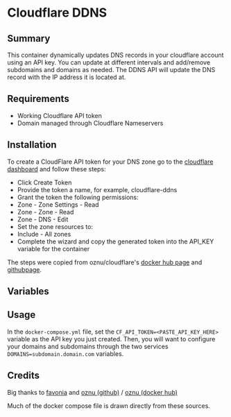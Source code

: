 # Cloudflare DDNS

## Summary

This container dynamically updates DNS records in your cloudflare account using an API key. You can update at different intervals and add/remove subdomains and domains as needed. The DDNS API will update the DNS record with the IP address it is located at.

## Requirements

- Working Cloudflare API token
- Domain managed through Cloudflare Nameservers

## Installation

To create a CloudFlare API token for your DNS zone go to the [cloudflare dashboard](https://dash.cloudflare.com/profile/api-tokens) and follow these steps:

- Click Create Token
- Provide the token a name, for example, cloudflare-ddns
- Grant the token the following permissions:
- Zone - Zone Settings - Read
- Zone - Zone - Read
- Zone - DNS - Edit
- Set the zone resources to:
- Include - All zones
- Complete the wizard and copy the generated token into the API_KEY variable for the container

The steps were copied from oznu/cloudflare's [docker hub page](https://hub.docker.com/r/oznu/cloudflare-ddns/) and [githubpage](https://github.com/oznu/docker-cloudflare-ddns).

## Variables

## Usage

In the `docker-compose.yml` file, set the `CF_API_TOKEN=<PASTE_API_KEY_HERE>` variable as the API key you just created. Then, you will want to configure your domains and subdomains through the two services `DOMAINS=subdomain.domain.com` variables.

## Credits

Big thanks to [favonia](https://github.com/favonia/cloudflare-ddns) and [oznu (github)](https://github.com/oznu/docker-cloudflare-ddns) / [oznu (docker hub)](https://hub.docker.com/r/oznu/cloudflare-ddns/)

Much of the docker compose file is drawn directly from these sources.
